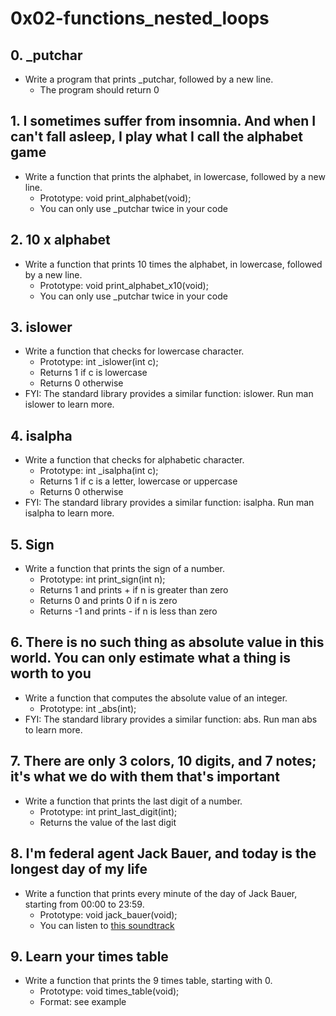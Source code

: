 # 0x02-functions_nested_loops

## 0. _putchar
* Write a program that prints _putchar, followed by a new line.
	* The program should return 0

## 1. I sometimes suffer from insomnia. And when I can't fall asleep, I play what I call the alphabet game
* Write a function that prints the alphabet, in lowercase, followed by a new line.
	* Prototype: void print_alphabet(void);
	* You can only use _putchar twice in your code

## 2. 10 x alphabet
* Write a function that prints 10 times the alphabet, in lowercase, followed by a new line.
	* Prototype: void print_alphabet_x10(void);
	* You can only use _putchar twice in your code

## 3. islower
* Write a function that checks for lowercase character.
	* Prototype: int _islower(int c);
	* Returns 1 if c is lowercase
	* Returns 0 otherwise
* FYI: The standard library provides a similar function: islower. Run man islower to learn more.

## 4. isalpha
* Write a function that checks for alphabetic character.
	* Prototype: int _isalpha(int c);
	* Returns 1 if c is a letter, lowercase or uppercase
	* Returns 0 otherwise
* FYI: The standard library provides a similar function: isalpha. Run man isalpha to learn more.

## 5. Sign
* Write a function that prints the sign of a number.
	* Prototype: int print_sign(int n);
	* Returns 1 and prints + if n is greater than zero
	* Returns 0 and prints 0 if n is zero
	* Returns -1 and prints - if n is less than zero

## 6. There is no such thing as absolute value in this world. You can only estimate what a thing is worth to you
* Write a function that computes the absolute value of an integer.
	* Prototype: int _abs(int);
* FYI: The standard library provides a similar function: abs. Run man abs to learn more.

## 7. There are only 3 colors, 10 digits, and 7 notes; it's what we do with them that's important
* Write a function that prints the last digit of a number.
	* Prototype: int print_last_digit(int);
	* Returns the value of the last digit

## 8. I'm federal agent Jack Bauer, and today is the longest day of my life
* Write a function that prints every minute of the day of Jack Bauer, starting from 00:00 to 23:59.
	* Prototype: void jack_bauer(void);
	* You can listen to [this soundtrack](https://www.youtube.com/watch?v=btAfXqgMkPs)

## 9. Learn your times table
* Write a function that prints the 9 times table, starting with 0.
	* Prototype: void times_table(void);
	* Format: see example
